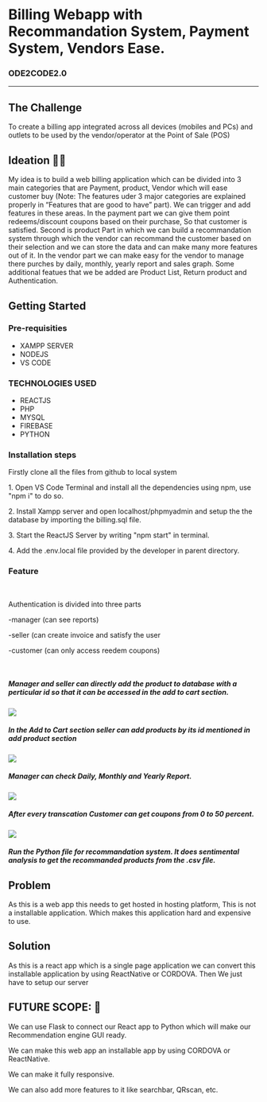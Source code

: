 # Billing Webapp with Recommandation System, Payment System, Vendors Ease.
<h3>ODE2CODE2.0</h3>
<hr>
<h2>The Challenge</h2>
To create a billing app integrated across all devices (mobiles and PCs) and outlets to be used by the vendor/operator at the Point of Sale (POS) 
<h2>Ideation 👩‍💻</h2>
My idea is to build a web billing application which can be divided into 3 main categories that are Payment, product, Vendor which will ease customer buy (Note: The features uder 3 major categories are explained properly in “Features that are good to have” part). We can trigger and add features in these areas. In the payment part we can give them point redeems/discount coupons based on their purchase, So that customer is satisfied. Second is product Part in which we can build a recommandation system through which the vendor can recommand the customer based on their selection and we can store the data and can make many more features out of it. In the vendor part we can make easy for the vendor to manage there purches by daily, monthly, yearly report and sales graph. Some additional featues that we be added are Product List, Return product and Authentication.
<h2>Getting Started</h2>
<h3>Pre-requisities</h3>
<ul>
  <li>XAMPP SERVER</li>
  <li>NODEJS</li>
  <li>VS CODE</li>
</ul>
<h3>TECHNOLOGIES USED</h3>
<ul>
  <li>REACTJS</li>
  <li>PHP</li>
  <li>MYSQL</li>
  <li>FIREBASE</li>
  <li>PYTHON</li>
</ul>
<h3>Installation steps</h3>
<p>Firstly clone all the files from github to local system</p>
<p>1. Open VS Code Terminal and install all the dependencies using npm, use "npm i" to do so.</p>
<p>2. Install Xampp server and open localhost/phpmyadmin and setup the the database by importing the billing.sql file.</p>
<p>3. Start the ReactJS Server by writing "npm start" in terminal.</p>
<p>4. Add the .env.local file provided by the developer in parent directory.</p>
<h3>Feature</h3>
<br>
<p>Authentication is divided into three parts</p>
<p>-manager (can see reports)</p>
<p>-seller (can create invoice and satisfy the user</p>
<p>-customer (can only access reedem coupons)</p>
<br>
<h5>Manager and seller can directly add the product to database with a perticular id so that it can be accessed in the add to cart section.</h5>
<img src="https://user-images.githubusercontent.com/92776555/190911076-ee3a37c7-29b3-40c7-a504-0fec1d53a300.png">
<h5>In the Add to Cart section seller can add products by its id mentioned in add product section</h5>
<img src="https://user-images.githubusercontent.com/92776555/190911452-c34558c3-8dd7-4e8b-b804-3aa161e1d3f3.png">
<h5>Manager can check Daily, Monthly and Yearly Report.</h5>
<img src="https://user-images.githubusercontent.com/92776555/190911569-f42b68ea-7a7f-4487-926b-bd5d10af68cb.png">
<h5>After every transcation Customer can get coupons from 0 to 50 percent.</h5>
<img src="https://user-images.githubusercontent.com/92776555/190911693-2cd521bc-9969-480d-9048-e00bbb3de6e6.png">
<h5>Run the Python file for recommandation system. It does sentimental analysis to get the recommanded products from the .csv file.</h5>
<h2>Problem</h2>
<p>As this is a web app this needs to get hosted in hosting platform, This is not a installable application. Which makes this application hard and expensive to use.</p>
<h2>Solution</h2>
<p>As this is a react app which is a single page application we can convert this installable application by using ReactNative or CORDOVA. Then We just have to setup our server</p>
<h2>FUTURE SCOPE: 🤖</h2>
<p>We can use Flask to connect our React app to Python which will make our Recommendation engine GUI ready.</p>
<p>We can make this web app an installable app by using CORDOVA or ReactNative.</p>
<p>We can make it fully responsive.</p>
<p>We can also add more features to it like searchbar, QRscan, etc.</p>
